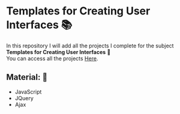 # Templates for Creating User Interfaces :books:
In this repository I will add all the projects I complete for
the subject **Templates for Creating User Interfaces** :email:  
You can access all the projects [Here](https://jovann365.github.io/TemplatesForDesigningUserInterfaces/).

## Material: :file_folder:
- JavaScript
- JQuery
- Ajax

